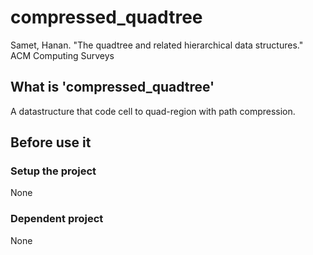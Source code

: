 # compressed_quadtree
Samet, Hanan. "The quadtree and related hierarchical data structures." ACM Computing Surveys

## What is 'compressed_quadtree'
A datastructure that code cell to quad-region with path compression.

## Before use it 
### Setup the project
None

### Dependent project
None